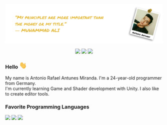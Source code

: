![](banner.png)

<p align="center">
<a href="mailto:rafael.antunes.dev@gmail.com"><img src="https://img.shields.io/badge/rafael.antunes.dev@gmail.com-D14836?style=for-the-badge&logo=gmail&logoColor=white"/></a>
<a href="https://www.linkedin.com/in/antonio-rafael-antunes-miranda-6030a31b0"><img src="https://img.shields.io/badge/LinkedIn-0077B5?style=for-the-badge&logo=linkedin&logoColor=white"/></a>
<a href="https://discord.com/users/535479077566545947"><img src="https://img.shields.io/badge/Discord-7289DA?style=for-the-badge&logo=discord&logoColor=white"/></a>
</p>

### Hello <img src="https://github.com/Schwapo/Schwapo/blob/main/wave.gif" width="24.1" height="23.4">
My name is Antonio Rafael Antunes Miranda. I'm a 24-year-old programmer from Germany.  
I'm currently learning Game and Shader development with Unity. I also like to create editor tools.

### Favorite Programming Languages
![](https://img.shields.io/badge/C%23-239120?style=for-the-badge&logo=c-sharp&logoColor=white)
![](https://img.shields.io/badge/Python-3776AB?style=for-the-badge&logo=python&logoColor=white)
![](https://img.shields.io/badge/C%2B%2B-00599C?style=for-the-badge&logo=c%2B%2B&logoColor=white)
